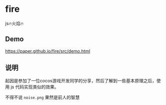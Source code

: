 # fire
js🔥火焰🔥

## Demo
https://paper.github.io/fire/src/demo.html

## 说明
起因是参加了一位cocos游戏开发同学的分享，然后了解到一些基本原理之后，使用 js 代码实现类似的效果。

不得不说 `noise.png` 果然是前人的智慧